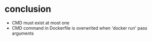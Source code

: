 # conclusion
- CMD must exist at most one
- CMD command in Dockerfile is overwrited when 'docker run' pass arguments
